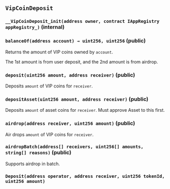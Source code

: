 ## `VipCoinDeposit`






### `__VipCoinDeposit_init(address owner, contract IAppRegistry appRegistry_)` (internal)





### `balanceOf(address account) → uint256, uint256` (public)



Returns the amount of VIP coins owned by `account`.

The 1st amount is from user deposit, and the 2nd amount is from airdrop.

### `deposit(uint256 amount, address receiver)` (public)



Deposits `amount` of VIP coins for `receiver`.

### `depositAsset(uint256 amount, address receiver)` (public)



Deposits `amount` of asset coins for `receiver`. Must approve Asset to this first.

### `airdrop(address receiver, uint256 amount)` (public)



Air drops `amount` of VIP coins for `receiver`.

### `airdropBatch(address[] receivers, uint256[] amounts, string[] reasons)` (public)



Supports airdrop in batch.


### `Deposit(address operator, address receiver, uint256 tokenId, uint256 amount)`







